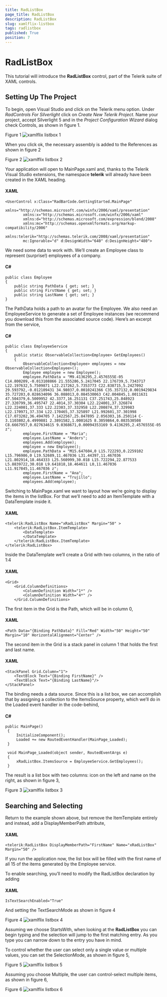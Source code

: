 ```yaml
---
title: RadListBox
page_title: RadListBox
description: RadListBox
slug: xamlflix-listbox
tags: radlistbox
published: True
position: 7
---
```


# RadListBox

This tutorial will introduce the __RadListBox__ control, part of the Telerik suite of XAML controls.

## Setting Up The Project

To begin, open Visual Studio and click on the Telerik menu option.  Under *RadControls For Silverlight* click on *Create New Telerik Project*.  Name your project, accept Silverlight 5 and in the *Project Configuration Wizard* dialog check Controls, as shown in figure 1.

Figure 1
![xamlflix listbox 1](images/xamlflix_listbox_1.png)

When you click ok, the necessary assembly is added to the References as shown in figure 2

Figure 2
![xamlflix listbox 2](images/xamlflix_listbox_2.png)

Your application will open to MainPage.xaml and, thanks to the Telerik Visual Studio extensions, the namespace __telerik__ will already have been created in the XAML heading.

#### __XAML__
	<UserControl x:Class="RadBarCode.GettingStarted.MainPage"
			xmlns="http://schemas.microsoft.com/winfx/2006/xaml/presentation" 
			xmlns:x="http://schemas.microsoft.com/winfx/2006/xaml"
			xmlns:d="http://schemas.microsoft.com/expression/blend/2008" 
			xmlns:mc="http://schemas.openxmlformats.org/markup-compatibility/2006"
			xmlns:telerik="http://schemas.telerik.com/2008/xaml/presentation"
			mc:Ignorable="d" d:DesignWidth="640" d:DesignHeight="480">
			
We need some data to work with. We’ll create an Employee class to represent (surprise!) employees of a company.

#### __C#__
	public class Employee
	{
		public string PathData { get; set; }
		public string FirstName { get; set; }
		public string LastName { get; set; }
	}

The PathData holds a path to an avatar for the Employee.  We also need an EmployeeService to generate a set of Employee instances (we recommend you download this from the associated source code).  Here’s an excerpt from the service,
	
#### __C#__
    public class EmployeeService
    {
        public static ObservableCollection<Employee> GetEmployees()
        {
            ObservableCollection<Employee> employees = new ObservableCollection<Employee>();
            Employee employee = new Employee();
            employee.PathData = "M9.4136295,2.4576555E-05 C14.800209,-0.013108866 21.555286,5.2417045 22.176739,5.7343717 L22.197632,5.7509871 L22.217262,5.7353773 C22.838715,5.2427092 29.593792,-0.012109431 34.98037,0.0010241366 C35.357132,0.0019429834 35.727203,0.028634096 36.088013,0.084530063 C42.004845,1.0011631 47.504379,6.5009952 42.3377,16.251131 C37.251743,25.848923 27.320799,36.495747 22.4014,37.30304 L22.224001,37.326874 L22.224001,37.333 L22.22303,37.332958 L22.200874,37.329983 L22.170971,37.334 L22.170465,37.325897 L21.992601,37.301998 C17.073202,36.494705 7.1422567,25.847895 2.056303,16.250114 C-3.1103802,6.4999881 2.3891582,1.0001625 8.3059864,0.083530508 C8.6667957,0.027634615 9.0368671,0.00094353169 9.4136295,2.4576555E-05 z";
            employee.FirstName = "Maria";
            employee.LastName = "Anders";
            employees.Add(employee);
            employee = new Employee();
            employee.PathData = "M15.647604,0 L15.722293,0.2259102 L15.796986,0 L19.52689,11.467036 L31.44397,11.467036 L21.802914,18.464333 L25.560999,30.018 L15.722294,22.877533 L5.8839722,30.018 L9.641818,18.464611 L0,11.467036 L11.917845,11.467036 z";
            employee.FirstName = "Ana";
            employee.LastName = "Trujillo";
            employees.Add(employee);

Switching to MainPage.xaml we want to layout how we’re going to display the items in the listBox.  For that we’ll need to add an ItemTemplate with a DataTemplate inside it.

#### __XAML__
	<telerik:RadListBox Name="xRadListBox" Margin="50" >
		<telerik:RadListBox.ItemTemplate>
			<DataTemplate>
			</DataTemplate>
		</telerik:RadListBox.ItemTemplate>
	</telerik:RadListBox>

Inside the DataTemplate we’ll create a Grid with two columns, in the ratio of 1:4
	
#### __XAML__
	<Grid>
		<Grid.ColumnDefinitions>
			<ColumnDefinition Width="1*" />
			<ColumnDefinition Width="4*" />
		</Grid.ColumnDefinitions>

The first item in the Grid is the Path, which will be in column 0,

#### __XAML__
	<Path Data="{Binding PathData}" Fill="Red" Width="50" Height="50" Margin="10" HorizontalAlignment="Center" />

The second item in the Grid is a stack panel in column 1 that holds the first and last name.

#### __XAML__
	<StackPanel Grid.Column="1">
		<TextBlock Text="{Binding FirstName}" />
		<TextBlock Text="{Binding LastName}"/>
	</StackPanel>

The binding needs a data source. Since this is a list box, we can accomplish that by assigning a collection to the ItemsSource property, which we’ll do in the Loaded event handler in the code-behind,

#### __C#__
	public MainPage()
	 {
		 InitializeComponent();
		 Loaded += new RoutedEventHandler(MainPage_Loaded);
	 }

	 void MainPage_Loaded(object sender, RoutedEventArgs e)
	 {
		 xRadListBox.ItemsSource = EmployeeService.GetEmployees();
	 }
	 
The result is a list box with two columns: icon on the left and name on the right, as shown in figure 3,

Figure 3
![xamlflix listbox 3](images/xamlflix_listbox_3.png)

## Searching and Selecting

Return to the example shown above, but remove the ItemTemplate entirely and instead, add a DisplayMemberPath attribute, 

#### __XAML__
	<telerik:RadListBox DisplayMemberPath="FirstName" Name="xRadListBox" Margin="50" />

If you run the application now, the list box will be filled with the first name of all 15 of the items generated by the Employee service.

To enable searching, you’ll need to modify the RadListBox declaration by adding

#### __XAML__
	IsTextSearchEnabled="True"
	
And setting the TextSearchMode as shown in figure 4

Figure 4
![xamlflix listbox 4](images/xamlflix_listbox_4.png)

Assuming we choose StartsWith, when looking at the __RadListBox__ you can begin typing and the selection will jump to the first matching entry. As you type you can narrow down to the entry you have in mind.

To control whether the user can select only a single value or multiple values, you can set the SelectionMode, as shown in figure 5,

Figure 5
![xamlflix listbox 5](images/xamlflix_listbox_5.png)

Assuming you choose Multiple, the user can control-select multiple items, as shown in figure 6,

Figure 6
![xamlflix listbox 6](images/xamlflix_listbox_6.png)